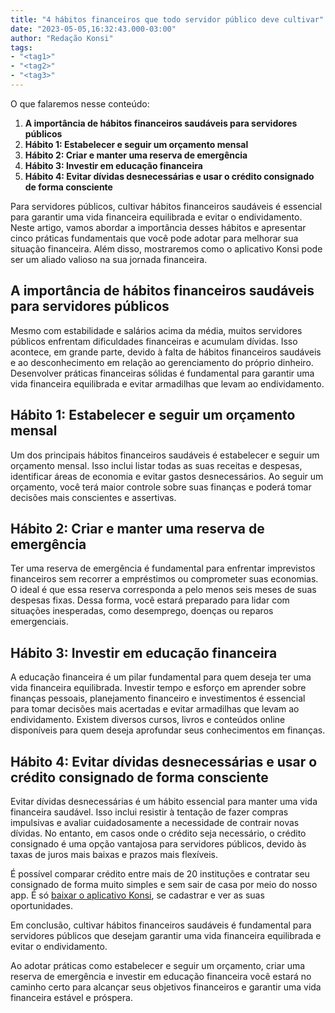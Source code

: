 ```yaml
---
title: "4 hábitos financeiros que todo servidor público deve cultivar"
date: "2023-05-05,16:32:43.000-03:00"
author: "Redação Konsi"
tags:
- "<tag1>"
- "<tag2>"
- "<tag3>"
---
```


<p>O que falaremos nesse conteúdo:</p><ol><li><strong>A importância de hábitos financeiros saudáveis para servidores públicos</strong></li><li><strong>Hábito 1: Estabelecer e seguir um orçamento mensal</strong></li><li><strong>Hábito 2: Criar e manter uma reserva de emergência</strong></li><li><strong>Hábito 3: Investir em educação financeira</strong></li><li><strong>Hábito 4: Evitar dívidas desnecessárias e usar o crédito consignado de forma consciente</strong></li></ol><p>Para servidores públicos, cultivar hábitos financeiros saudáveis é essencial para garantir uma vida financeira equilibrada e evitar o endividamento. Neste artigo, vamos abordar a importância desses hábitos e apresentar cinco práticas fundamentais que você pode adotar para melhorar sua situação financeira. Além disso, mostraremos como o aplicativo Konsi pode ser um aliado valioso na sua jornada financeira.</p><h2 id="a-import%C3%A2ncia-de-h%C3%A1bitos-financeiros-saud%C3%A1veis-para-servidores-p%C3%BAblicos"><strong>A importância de hábitos financeiros saudáveis para servidores públicos</strong></h2><p>Mesmo com estabilidade e salários acima da média, muitos servidores públicos enfrentam dificuldades financeiras e acumulam dívidas. Isso acontece, em grande parte, devido à falta de hábitos financeiros saudáveis e ao desconhecimento em relação ao gerenciamento do próprio dinheiro. Desenvolver práticas financeiras sólidas é fundamental para garantir uma vida financeira equilibrada e evitar armadilhas que levam ao endividamento.</p><h2 id="h%C3%A1bito-1-estabelecer-e-seguir-um-or%C3%A7amento-mensal"><strong>Hábito 1: Estabelecer e seguir um orçamento mensal</strong></h2><p>Um dos principais hábitos financeiros saudáveis é estabelecer e seguir um orçamento mensal. Isso inclui listar todas as suas receitas e despesas, identificar áreas de economia e evitar gastos desnecessários. Ao seguir um orçamento, você terá maior controle sobre suas finanças e poderá tomar decisões mais conscientes e assertivas.</p><h2 id="h%C3%A1bito-2-criar-e-manter-uma-reserva-de-emerg%C3%AAncia"><strong>Hábito 2: Criar e manter uma reserva de emergência</strong></h2><p>Ter uma reserva de emergência é fundamental para enfrentar imprevistos financeiros sem recorrer a empréstimos ou comprometer suas economias. O ideal é que essa reserva corresponda a pelo menos seis meses de suas despesas fixas. Dessa forma, você estará preparado para lidar com situações inesperadas, como desemprego, doenças ou reparos emergenciais.</p><h2 id="h%C3%A1bito-3-investir-em-educa%C3%A7%C3%A3o-financeira"><strong>Hábito 3: Investir em educação financeira</strong></h2><p>A educação financeira é um pilar fundamental para quem deseja ter uma vida financeira equilibrada. Investir tempo e esforço em aprender sobre finanças pessoais, planejamento financeiro e investimentos é essencial para tomar decisões mais acertadas e evitar armadilhas que levam ao endividamento. Existem diversos cursos, livros e conteúdos online disponíveis para quem deseja aprofundar seus conhecimentos em finanças.</p><h2 id="h%C3%A1bito-4-evitar-d%C3%ADvidas-desnecess%C3%A1rias-e-usar-o-cr%C3%A9dito-consignado-de-forma-consciente"><strong>Hábito 4: Evitar dívidas desnecessárias e usar o crédito consignado de forma consciente</strong></h2><p>Evitar dívidas desnecessárias é um hábito essencial para manter uma vida financeira saudável. Isso inclui resistir à tentação de fazer compras impulsivas e avaliar cuidadosamente a necessidade de contrair novas dívidas. No entanto, em casos onde o crédito seja necessário, o crédito consignado é uma opção vantajosa para servidores públicos, devido às taxas de juros mais baixas e prazos mais flexíveis. </p><p>É possível comparar crédito entre mais de 20 instituções e contratar seu consignado de forma muito simples e sem sair de casa por meio do nosso app. É só <a href="https://q2kj.adj.st/?adj_t=1075aqga&amp;adj_campaign=site&amp;adj_adgroup=blog&amp;adj_creative=4-habitos-financeiros-saudaveis-servidor-publico">baixar o aplicativo Konsi</a>, se cadastrar e ver as suas oportunidades.</p><p>Em conclusão, cultivar hábitos financeiros saudáveis é fundamental para servidores públicos que desejam garantir uma vida financeira equilibrada e evitar o endividamento. </p><p>Ao adotar práticas como estabelecer e seguir um orçamento, criar uma reserva de emergência e investir em educação financeira você estará no caminho certo para alcançar seus objetivos financeiros e garantir uma vida financeira estável e próspera.<br></p>
